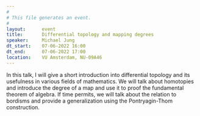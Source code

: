 ```yaml
---
#
# This file generates an event.
#
layout:      event
title:       Differential topology and mapping degrees
speaker:     Michael Jung
dt_start:    07-06-2022 16:00
dt_end:      07-06-2022 17:00
location:    VU Amsterdam, NU-09A46
---
```


In this talk, I will give a short introduction into differential topology and its usefulness in various fields of mathematics. We will talk about homotopies and introduce the degree of a map and use it to proof the fundamental theorem of algebra. 
If time permits, we will talk about the relation to bordisms and provide a generalization using the Pontryagin-Thom construction.